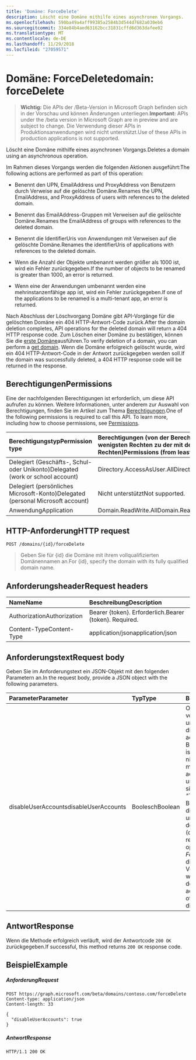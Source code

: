 ```yaml
---
title: 'Domäne: ForceDelete'
description: Löscht eine Domäne mithilfe eines asynchronen Vorgangs.
ms.openlocfilehash: 590ba49a4aff99385a2584b3d544d7682a030eb6
ms.sourcegitcommit: 334e84b4aed63162bcc31831cffd6d363dafee02
ms.translationtype: MT
ms.contentlocale: de-DE
ms.lasthandoff: 11/29/2018
ms.locfileid: "27059571"
---
```

# <a name="domain-forcedelete"></a><span data-ttu-id="1bfdc-103">Domäne: ForceDelete</span><span class="sxs-lookup"><span data-stu-id="1bfdc-103">domain: forceDelete</span></span>

> <span data-ttu-id="1bfdc-104">**Wichtig:** Die APIs der /Beta-Version in Microsoft Graph befinden sich in der Vorschau und können Änderungen unterliegen.</span><span class="sxs-lookup"><span data-stu-id="1bfdc-104">**Important:** APIs under the /beta version in Microsoft Graph are in preview and are subject to change.</span></span> <span data-ttu-id="1bfdc-105">Die Verwendung dieser APIs in Produktionsanwendungen wird nicht unterstützt.</span><span class="sxs-lookup"><span data-stu-id="1bfdc-105">Use of these APIs in production applications is not supported.</span></span>

<span data-ttu-id="1bfdc-106">Löscht eine Domäne mithilfe eines asynchronen Vorgangs.</span><span class="sxs-lookup"><span data-stu-id="1bfdc-106">Deletes a domain using an asynchronous operation.</span></span>

<span data-ttu-id="1bfdc-107">Im Rahmen dieses Vorgangs werden die folgenden Aktionen ausgeführt:</span><span class="sxs-lookup"><span data-stu-id="1bfdc-107">The following actions are performed as part of this operation:</span></span>

* <span data-ttu-id="1bfdc-108">Benennt den UPN, EmailAddress und ProxyAddress von Benutzern durch Verweise auf die gelöschte Domäne.</span><span class="sxs-lookup"><span data-stu-id="1bfdc-108">Renames the UPN, EmailAddress, and ProxyAddress of users with references to the deleted domain.</span></span>

* <span data-ttu-id="1bfdc-109">Benennt das EmailAddress-Gruppen mit Verweisen auf die gelöschte Domäne.</span><span class="sxs-lookup"><span data-stu-id="1bfdc-109">Renames the EmailAddress of groups with references to the deleted domain.</span></span>

* <span data-ttu-id="1bfdc-110">Benennt die IdentifierUris von Anwendungen mit Verweisen auf die gelöschte Domäne.</span><span class="sxs-lookup"><span data-stu-id="1bfdc-110">Renames the identifierUris of applications with references to the deleted domain.</span></span>

* <span data-ttu-id="1bfdc-111">Wenn die Anzahl der Objekte umbenannt werden größer als 1000 ist, wird ein Fehler zurückgegeben.</span><span class="sxs-lookup"><span data-stu-id="1bfdc-111">If the number of objects to be renamed is greater than 1000, an error is returned.</span></span>

* <span data-ttu-id="1bfdc-112">Wenn eine der Anwendungen umbenannt werden eine mehrinstanzenfähige app ist, wird ein Fehler zurückgegeben.</span><span class="sxs-lookup"><span data-stu-id="1bfdc-112">If one of the applications to be renamed is a multi-tenant app, an error is returned.</span></span>

<span data-ttu-id="1bfdc-113">Nach Abschluss der Löschvorgang Domäne gibt API-Vorgänge für die gelöschten Domäne ein 404 HTTP-Antwort-Code zurück.</span><span class="sxs-lookup"><span data-stu-id="1bfdc-113">After the domain deletion completes, API operations for the deleted domain will return a 404 HTTP response code.</span></span> <span data-ttu-id="1bfdc-114">Zum Löschen einer Domäne zu bestätigen, können Sie die [erste Domäne](domain-get.md)ausführen.</span><span class="sxs-lookup"><span data-stu-id="1bfdc-114">To verify deletion of a domain, you can perform a [get domain](domain-get.md).</span></span> <span data-ttu-id="1bfdc-115">Wenn die Domäne erfolgreich gelöscht wurde, wird ein 404 HTTP-Antwort-Code in der Antwort zurückgegeben werden soll.</span><span class="sxs-lookup"><span data-stu-id="1bfdc-115">If the domain was successfully deleted, a 404 HTTP response code will be returned in the response.</span></span>

## <a name="permissions"></a><span data-ttu-id="1bfdc-116">Berechtigungen</span><span class="sxs-lookup"><span data-stu-id="1bfdc-116">Permissions</span></span>

<span data-ttu-id="1bfdc-p103">Eine der nachfolgenden Berechtigungen ist erforderlich, um diese API aufrufen zu können. Weitere Informationen, unter anderem zur Auswahl von Berechtigungen, finden Sie im Artikel zum Thema [Berechtigungen](/graph/permissions-reference).</span><span class="sxs-lookup"><span data-stu-id="1bfdc-p103">One of the following permissions is required to call this API. To learn more, including how to choose permissions, see [Permissions](/graph/permissions-reference).</span></span>


|<span data-ttu-id="1bfdc-119">Berechtigungstyp</span><span class="sxs-lookup"><span data-stu-id="1bfdc-119">Permission type</span></span>      | <span data-ttu-id="1bfdc-120">Berechtigungen (von der Berechtigung mit den wenigsten Rechten zu der mit den meisten Rechten)</span><span class="sxs-lookup"><span data-stu-id="1bfdc-120">Permissions (from least to most privileged)</span></span>              |
|:--------------------|:---------------------------------------------------------|
|<span data-ttu-id="1bfdc-121">Delegiert (Geschäfts-, Schul- oder Unikonto)</span><span class="sxs-lookup"><span data-stu-id="1bfdc-121">Delegated (work or school account)</span></span> | <span data-ttu-id="1bfdc-122">Directory.AccessAsUser.All</span><span class="sxs-lookup"><span data-stu-id="1bfdc-122">Directory.AccessAsUser.All</span></span>    |
|<span data-ttu-id="1bfdc-123">Delegiert (persönliches Microsoft-Konto)</span><span class="sxs-lookup"><span data-stu-id="1bfdc-123">Delegated (personal Microsoft account)</span></span> | <span data-ttu-id="1bfdc-124">Nicht unterstützt</span><span class="sxs-lookup"><span data-stu-id="1bfdc-124">Not supported.</span></span>    |
|<span data-ttu-id="1bfdc-125">Anwendung</span><span class="sxs-lookup"><span data-stu-id="1bfdc-125">Application</span></span> | <span data-ttu-id="1bfdc-126">Domain.ReadWrite.All</span><span class="sxs-lookup"><span data-stu-id="1bfdc-126">Domain.ReadWrite.All</span></span> |

## <a name="http-request"></a><span data-ttu-id="1bfdc-127">HTTP-Anforderung</span><span class="sxs-lookup"><span data-stu-id="1bfdc-127">HTTP request</span></span>

<!-- { "blockType": "ignored" } -->
```http
POST /domains/{id}/forceDelete
```

> <span data-ttu-id="1bfdc-128">Geben Sie für {id} die Domäne mit ihrem vollqualifizierten Domänennamen an.</span><span class="sxs-lookup"><span data-stu-id="1bfdc-128">For {id}, specify the domain with its fully qualified domain name.</span></span>

## <a name="request-headers"></a><span data-ttu-id="1bfdc-129">Anforderungsheader</span><span class="sxs-lookup"><span data-stu-id="1bfdc-129">Request headers</span></span>

| <span data-ttu-id="1bfdc-130">Name</span><span class="sxs-lookup"><span data-stu-id="1bfdc-130">Name</span></span>       | <span data-ttu-id="1bfdc-131">Beschreibung</span><span class="sxs-lookup"><span data-stu-id="1bfdc-131">Description</span></span>|
|:---------------|:----------|
| <span data-ttu-id="1bfdc-132">Authorization</span><span class="sxs-lookup"><span data-stu-id="1bfdc-132">Authorization</span></span>  | <span data-ttu-id="1bfdc-p104">Bearer {token}. Erforderlich.</span><span class="sxs-lookup"><span data-stu-id="1bfdc-p104">Bearer {token}. Required.</span></span>|
| <span data-ttu-id="1bfdc-135">Content-Type</span><span class="sxs-lookup"><span data-stu-id="1bfdc-135">Content-Type</span></span>  | <span data-ttu-id="1bfdc-136">application/json</span><span class="sxs-lookup"><span data-stu-id="1bfdc-136">application/json</span></span> |

## <a name="request-body"></a><span data-ttu-id="1bfdc-137">Anforderungstext</span><span class="sxs-lookup"><span data-stu-id="1bfdc-137">Request body</span></span>

<span data-ttu-id="1bfdc-138">Geben Sie im Anforderungstext ein JSON-Objekt mit den folgenden Parametern an.</span><span class="sxs-lookup"><span data-stu-id="1bfdc-138">In the request body, provide a JSON object with the following parameters.</span></span>

| <span data-ttu-id="1bfdc-139">Parameter</span><span class="sxs-lookup"><span data-stu-id="1bfdc-139">Parameter</span></span>    | <span data-ttu-id="1bfdc-140">Typ</span><span class="sxs-lookup"><span data-stu-id="1bfdc-140">Type</span></span>   |<span data-ttu-id="1bfdc-141">Beschreibung</span><span class="sxs-lookup"><span data-stu-id="1bfdc-141">Description</span></span>|
|:---------------|:--------|:----------|
|<span data-ttu-id="1bfdc-142">disableUserAccounts</span><span class="sxs-lookup"><span data-stu-id="1bfdc-142">disableUserAccounts</span></span>|<span data-ttu-id="1bfdc-143">Boolesch</span><span class="sxs-lookup"><span data-stu-id="1bfdc-143">Boolean</span></span>| <span data-ttu-id="1bfdc-144">Option zum Deaktivieren von Benutzerkonten umbenannt.</span><span class="sxs-lookup"><span data-stu-id="1bfdc-144">Option to disable renamed user accounts.</span></span> <span data-ttu-id="1bfdc-145">Wenn ein Benutzerkonto deaktiviert ist, wird der Benutzer nicht zulässig ist so melden Sie sich.</span><span class="sxs-lookup"><span data-stu-id="1bfdc-145">If a user account is disabled, the user will not be allowed to sign in.</span></span><br><span data-ttu-id="1bfdc-146">*"True"* (Standard) - Benutzer, die im Rahmen dieses Vorgangs umbenannte Konten deaktiviert wurden.</span><span class="sxs-lookup"><span data-stu-id="1bfdc-146">*True* (default) - User accounts renamed as part of this operation are disabled.</span></span><br><span data-ttu-id="1bfdc-147">*False* - Benutzerkonten, die im Rahmen dieses Vorgangs umbenannt werden nicht deaktiviert.</span><span class="sxs-lookup"><span data-stu-id="1bfdc-147">*False* - User accounts renamed as part of this operation are not disabled.</span></span> |

## <a name="response"></a><span data-ttu-id="1bfdc-148">Antwort</span><span class="sxs-lookup"><span data-stu-id="1bfdc-148">Response</span></span>

<span data-ttu-id="1bfdc-149">Wenn die Methode erfolgreich verläuft, wird der Antwortcode `200 OK` zurückgegeben.</span><span class="sxs-lookup"><span data-stu-id="1bfdc-149">If successful, this method returns `200 OK` response code.</span></span> 

## <a name="example"></a><span data-ttu-id="1bfdc-150">Beispiel</span><span class="sxs-lookup"><span data-stu-id="1bfdc-150">Example</span></span>
##### <a name="request"></a><span data-ttu-id="1bfdc-151">Anforderung</span><span class="sxs-lookup"><span data-stu-id="1bfdc-151">Request</span></span>
<!-- {
  "blockType": "request",
  "name": "domain_forcedelete"
}-->
```http
POST https://graph.microsoft.com/beta/domains/contoso.com/forceDelete
Content-type: application/json
Content-length: 33

{
  "disableUserAccounts": true
}
```

##### <a name="response"></a><span data-ttu-id="1bfdc-152">Antwort</span><span class="sxs-lookup"><span data-stu-id="1bfdc-152">Response</span></span>

<!-- {
  "blockType": "response",
  "truncated": true,
  "@odata.type": "microsoft.graph.None"
} -->

```http
HTTP/1.1 200 OK
```
<!-- uuid: 8fcb5dbc-d5aa-4681-8e31-b001d5168d79
2015-10-25 14:57:30 UTC -->
<!-- {
  "type": "#page.annotation",
  "description": "domain: forcedelete",
  "keywords": "",
  "section": "documentation",
  "tocPath": ""
}-->